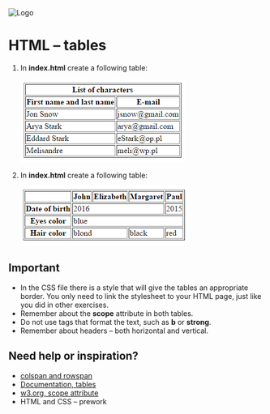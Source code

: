 <img alt="Logo" src="http://coderslab.pl/svg/logo-coderslab.svg" width="400">

# HTML &ndash; tables

1. In **index.html** create a following table:

   ![List of characters](images/table1.png)



1. In **index.html** create a following table:

   ![Simple table](images/table2.png)


## Important

* In the CSS file there is a style that will give the tables an appropriate border. You only need to link the stylesheet to your HTML page, just like you did in other exercises.
* Remember about the **scope** attribute in both tables.
* Do not use tags that format the text, such as **b** or **strong**.
* Remember about headers &ndash; both horizontal and vertical.


## Need help or inspiration?
* [colspan and rowspan](https://jsfiddle.net/barney/ZBC6d/)
* [Documentation, tables](https://developer.mozilla.org/en-US/docs/Learn/CSS/Styling_boxes/Styling_tables)
* [w3.org, scope attribute](https://www.w3.org/TR/WCAG20-TECHS/H63.html)
* HTML and CSS &ndash; prework
